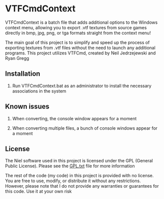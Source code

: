 # VTFCmdContext

VTFCmdContext is a batch file that adds additional options to the Windows context menu, allowing you to export .vtf textures from source games directly in bmp, jpg, png, or tga formats straight from the context menu!

The main goal of this project is to simplify and speed up the process of exporting textures from .vtf files without the need to launch any additional programs. This project utilizes VTFCmd, created by Neil Jedrzejewski and Ryan Gregg

## Installation

1. Run VTFCmdContext.bat as an administrator to install the necessary associations in the system

## Known issues

1. When converting, the console window appears for a moment

2. When converting multiple files, a bunch of console windows appear for a moment

## License

The Niel software used in this project is licensed under the GPL (General Public License). Please see the [GPL.txt](GPL.txt) file for more information

The rest of the code (my code) in this project is provided with no license. You are free to use, modify, or distribute it without any restrictions. However, please note that I do not provide any warranties or guarantees for this code. Use it at your own risk
